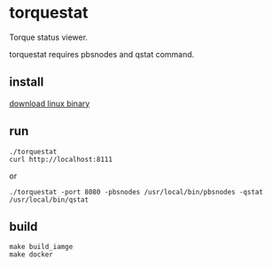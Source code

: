 # torquestat

Torque status viewer.

torquestat requires pbsnodes and qstat command.

## install

[download linux binary](https://github.com/holrock/torquestat/releases)

## run

```
./torquestat
curl http://localhost:8111
```

or

```
./torquestat -port 8080 -pbsnodes /usr/local/bin/pbsnodes -qstat /usr/local/bin/qstat
```

## build

```
make build_iamge
make docker
```
